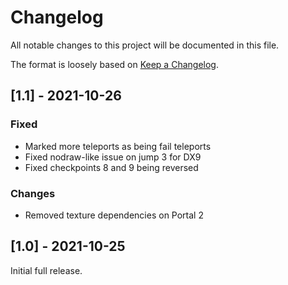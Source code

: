 # Changelog
All notable changes to this project will be documented in this file.

The format is loosely based on [Keep a Changelog](https://keepachangelog.com/en/1.0.0/).

## [1.1] - 2021-10-26
### Fixed
- Marked more teleports as being fail teleports
- Fixed nodraw-like issue on jump 3 for DX9
- Fixed checkpoints 8 and 9 being reversed

### Changes
- Removed texture dependencies on Portal 2

## [1.0] - 2021-10-25
Initial full release.

